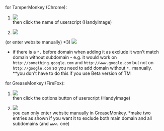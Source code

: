 for TamperMonkey (Chrome):
1) ![](http://i.imgur.com/2SQDXMc.png)  
then click the name of userscript (HandyImage)

2) ![](http://i.imgur.com/OCO5Tsv.png)

(or enter website manually)
*3) ![](http://i.imgur.com/GzRe4Iw.png)  
- if there is a `*.` before domain when adding it as exclude it won't match domain without subdomain - e.g. it would work on `http://something.google.com` and `http://www.google.com` but not on `http://google.com` so you need to add domain without `*.` manually.
**you don't have to do this if you use Beta version of TM

for GreaseMonkey (FireFox):
1) ![](http://i.imgur.com/ZLX4S3A.png)  
then click the options button of userscript (HandyImage)

2) ![](http://i.imgur.com/KYdFeIr.png)  
you can only enter website manually in GreaseMonkey.
*make two entries as shown if you want it to exclude both main domain and all subdomains (and `www.` one)
